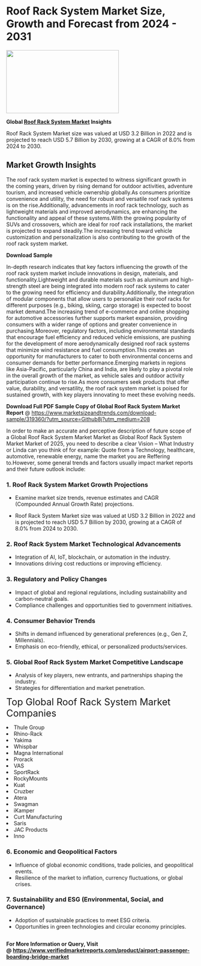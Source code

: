<H1>Roof Rack System Market Size, Growth and Forecast from 2024 - 2031</H1><img class="aligncenter size-medium wp-image-584254" src="https://thirdeyenews.in/wp-content/uploads/2024/09/Global-Market-Research-300x168.jpeg" alt="" width="300" height="168" /><p><strong>Global&nbsp;<a href="https://www.marketsizeandtrends.com/download-sample/319360/?utm_source=Github8j?utm_medium=208">Roof Rack System Market</a> Insights</strong></p><p>Roof Rack System Market size was valued at USD 3.2 Billion in 2022 and is projected to reach USD 5.7 Billion by 2030, growing at a CAGR of 8.0% from 2024 to 2030.</p><p><h2>Market Growth Insights</h2> <p>The roof rack system market is expected to witness significant growth in the coming years, driven by rising demand for outdoor activities, adventure tourism, and increased vehicle ownership globally.As consumers prioritize convenience and utility, the need for robust and versatile roof rack systems is on the rise.Additionally, advancements in roof rack technology, such as lightweight materials and improved aerodynamics, are enhancing the functionality and appeal of these systems.With the growing popularity of SUVs and crossovers, which are ideal for roof rack installations, the market is projected to expand steadily.The increasing trend toward vehicle customization and personalization is also contributing to the growth of the roof rack system market.</p> <p><strong>Download Sample</strong></p> <p>In-depth research indicates that key factors influencing the growth of the roof rack system market include innovations in design, materials, and functionality.Lightweight and durable materials such as aluminum and high-strength steel are being integrated into modern roof rack systems to cater to the growing need for efficiency and durability.Additionally, the integration of modular components that allow users to personalize their roof racks for different purposes (e.g., biking, skiing, cargo storage) is expected to boost market demand.The increasing trend of e-commerce and online shopping for automotive accessories further supports market expansion, providing consumers with a wider range of options and greater convenience in purchasing.Moreover, regulatory factors, including environmental standards that encourage fuel efficiency and reduced vehicle emissions, are pushing for the development of more aerodynamically designed roof rack systems that minimize wind resistance and fuel consumption.This creates an opportunity for manufacturers to cater to both environmental concerns and consumer demands for better performance.Emerging markets in regions like Asia-Pacific, particularly China and India, are likely to play a pivotal role in the overall growth of the market, as vehicle sales and outdoor activity participation continue to rise.As more consumers seek products that offer value, durability, and versatility, the roof rack system market is poised for sustained growth, with key players innovating to meet these evolving needs.<p><span class=""><strong>Download Full PDF Sample Copy of Global Roof Rack System Market Report</strong> @ <a href="https://www.marketsizeandtrends.com/download-sample/319360/?utm_source=Github8j?utm_medium=208" target="_blank">https://www.marketsizeandtrends.com/download-sample/319360/?utm_source=Github8j?utm_medium=208</a></span></p><p>In order to make an accurate and perceptive description of future scope of a Global&nbsp;Roof Rack System Market Market as Global&nbsp;Roof Rack System Market Market of 2025, you need to describe a clear Vision &ndash; What Industry or Linda can you think of for example: Quote from a Technology, healthcare, automotive, renewable energy, name the market you are Reffering to.However, some general trends and factors usually impact market reports and their future outlook include:</p><h3>1.&nbsp;<strong>Roof Rack System Market Growth Projections</strong></h3><ul><li>Examine market size trends, revenue estimates and CAGR (Compounded Annual Growth Rate) projections.</li><li><p>Roof Rack System Market size was valued at USD 3.2 Billion in 2022 and is projected to reach USD 5.7 Billion by 2030, growing at a CAGR of 8.0% from 2024 to 2030.</p></li></ul><h3>2.&nbsp;<strong>Roof Rack System Market Technological Advancements</strong></h3><ul><li>Integration of AI, IoT, blockchain, or automation in the industry.</li><li>Innovations driving cost reductions or improving efficiency.</li></ul><h3>3.&nbsp;<strong>Regulatory and Policy Changes</strong></h3><ul><li>Impact of global and regional regulations, including sustainability and carbon-neutral goals.</li><li>Compliance challenges and opportunities tied to government initiatives.</li></ul><h3>4.&nbsp;<strong>Consumer Behavior Trends</strong></h3><ul><li>Shifts in demand influenced by generational preferences (e.g., Gen Z, Millennials).</li><li>Emphasis on eco-friendly, ethical, or personalized products/services.</li></ul><h3>5.&nbsp;<strong>Global Roof Rack System Market Competitive Landscape</strong></h3><ul><li>Analysis of key players, new entrants, and partnerships shaping the industry.</li><li>Strategies for differentiation and market penetration.</li></ul><p data-pm-slice="1 1 []"><span style="color: inherit; font-family: inherit; font-size: 25px;">Top Global Roof Rack System Market Companies</span></p><div class="" data-test-id=""><p><li>Thule Group</li><li> Rhino-Rack</li><li> Yakima</li><li> Whispbar</li><li> Magna International</li><li> Prorack</li><li> VAS</li><li> SportRack</li><li> RockyMounts</li><li> Kuat</li><li> Cruzber</li><li> Atera</li><li> Swagman</li><li> iKamper</li><li> Curt Manufacturing</li><li> Saris</li><li> JAC Products</li><li> Inno</li></p></div><h3>6.&nbsp;<strong>Economic and Geopolitical Factors</strong></h3><ul><li>Influence of global economic conditions, trade policies, and geopolitical events.</li><li>Resilience of the market to inflation, currency fluctuations, or global crises.</li></ul><h3>7.&nbsp;<strong>Sustainability and ESG (Environmental, Social, and Governance)</strong></h3><ul><li>Adoption of sustainable practices to meet ESG criteria.</li><li>Opportunities in green technologies and circular economy principles.</li></ul><h2><strong style="font-size: 14px;">For More Information or Query, Visit @&nbsp;</strong><a style="background-color: #ffffff; font-size: 14px;" href="https://www.marketsizeandtrends.com/report/roof-rack-system-market/" target="_blank">https://www.verifiedmarketreports.com/product/airport-passenger-boarding-bridge-market</a></h2>